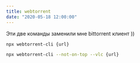 ```yaml
---
title: webtorrent
date: "2020-05-18 12:00:00"
---
```


Эти две команды заменили мне bittorrent клиент ))

```bash
npx webtorrent-cli {url}
```

```bash
npx webtorrent-cli --not-on-top --vlc {url}
```
